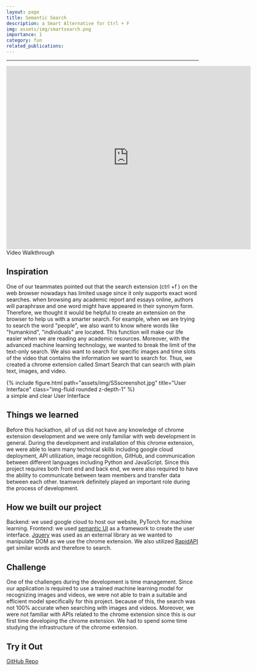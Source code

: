```yaml
---
layout: page
title: Semantic Search
description: a Smart Alternative for Ctrl + F
img: assets/img/smartsearch.png
importance: 1
category: fun
related_publications: 
---
```


---
<div class="row">
    <div class="col-sm mt-3 mt-md-0">
        <iframe
    width="640"
    height="480"
    src="https://www.youtube.com/embed/DYKoab0Cet4"
    frameborder="0"
    allow="autoplay; encrypted-media"
    allowfullscreen
>
</iframe>
    </div>
</div>

<div class="caption">
    Video Walkthrough
</div>

## Inspiration
One of our teammates pointed out that the search extension (ctrl +f ) on the web browser nowadays has limited usage since it only supports exact word searches. when browsing any academic report and essays online, authors will paraphrase and one word might have appeared in their synonym form. Therefore, we thought it would be helpful to create an extension on the browser to help us with a smarter search. For example, when we are trying to search the word "people", we also want to know where words like "humankind", "individuals" are located. This function will make our life easier when we are reading any academic resources. Moreover, with the advanced machine learning technology, we wanted to break the limit of the text-only search. We also want to search for specific images and time slots of the video that contains the information we want to search for. Thus, we created a chrome extension called Smart Search that can search with plain text, images, and video.

<div class="row">
    <div class="col-sm mt-3 mt-md-0">
        {% include figure.html path="assets/img/SSscreenshot.jpg" title="User Interface" class="img-fluid rounded z-depth-1" %}
    </div>
</div>
<div class="caption">
    a simple and clear User Interface
</div>

## Things we learned
Before this hackathon, all of us did not have any knowledge of chrome extension development and we were only familiar with web development in general. During the development and installation of this chrome extension, we were able to learn many technical skills including google cloud deployment, API utilization, image recognition, GitHub, and communication between different languages including Python and JavaScript. Since this project requires both front end and back end, we were also required to have the ability to communicate between team members and transfer data between each other. teamwork definitely played an important role during the process of development.

## How we built our project
Backend: we used google cloud to host our website, PyTorch for machine learning.
Frontend: we used [semantic UI](https://semantic-ui.com/) as a framework to create the user interface. [Jquery](https://https://jquery.com//)  was used as an external library as we wanted to manipulate DOM as we use the chrome extension. We also utilized [RapidAPI](https://rapidapi.com/Graydyn/api/synonyms/to)  get similar words and therefore to search.

## Challenge
One of the challenges during the development is time management. Since our application is required to use a trained machine learning model for recognizing images and videos, we were not able to train a suitable and efficient model specifically for this project. because of this, the search was not 100% accurate when searching with images and videos. Moreover, we were not familiar with APIs related to the chrome extension since this is our first time developing the chrome extension. We had to spend some time studying the infrastructure of the chrome extension.

## Try it Out
[GitHub Repo](https://github.com/boshenzh/SemanticSearch)